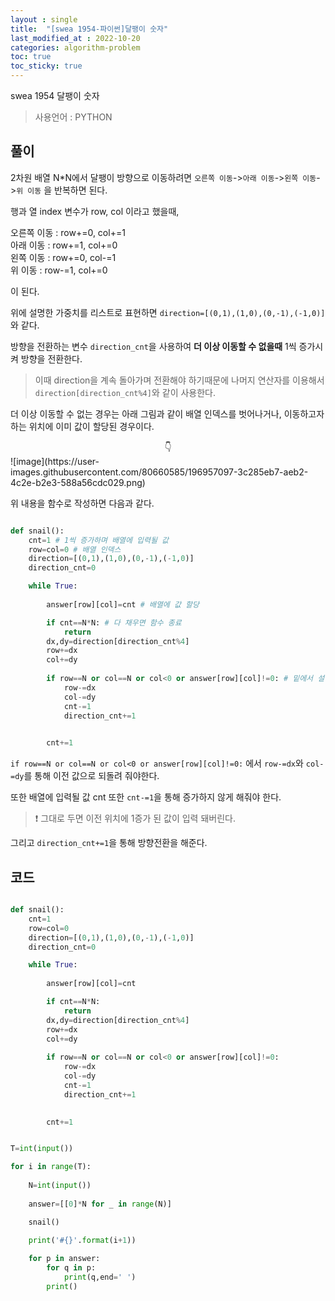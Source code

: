 ```yaml
---
layout : single
title:  "[swea 1954-파이썬]달팽이 숫자"
last_modified_at : 2022-10-20
categories: algorithm-problem
toc: true
toc_sticky: true
---
```


swea 1954 달팽이 숫자


> 사용언어 : PYTHON

## 풀이

2차원 배열 N*N에서 달팽이 방향으로 이동하려면 `오른쪽 이동`->`아래 이동`->`왼쪽 이동`->`위 이동` 을 반복하면 된다.  

행과 열 index 변수가 row, col 이라고 했을때,  

오른쪽 이동 : row+=0, col+=1  
아래 이동 : row+=1, col+=0  
왼쪽 이동 : row+=0, col-=1  
위 이동 : row-=1, col+=0  

이 된다.  

위에 설명한 가중치를 리스트로 표현하면 `direction=[(0,1),(1,0),(0,-1),(-1,0)]`와 같다.   

방향을 전환하는 변수 `direction_cnt`을 사용하여 **더 이상 이동할 수 없을때** 1씩 증가시켜 방향을 전환한다.

> 이때 direction을 계속 돌아가며 전환해야 하기때문에 나머지 연산자를 이용해서 `direction[direction_cnt%4]`와 같이 사용한다.  

더 이상 이동할 수 없는 경우는 아래 그림과 같이 배열 인덱스를 벗어나거나, 이동하고자 하는 위치에 이미 값이 할당된 경우이다.  
<center>👇</center>
![image](https://user-images.githubusercontent.com/80660585/196957097-3c285eb7-aeb2-4c2e-b2e3-588a56cdc029.png)   

위 내용을 함수로 작성하면 다음과 같다.

```python

def snail():
    cnt=1 # 1씩 증가하며 배열에 입력될 값
    row=col=0 # 배열 인덱스
    direction=[(0,1),(1,0),(0,-1),(-1,0)] 
    direction_cnt=0

    while True:
        
        answer[row][col]=cnt # 배열에 값 할당

        if cnt==N*N: # 다 채우면 함수 종료
            return
        dx,dy=direction[direction_cnt%4]  
        row+=dx
        col+=dy
        
        if row==N or col==N or col<0 or answer[row][col]!=0: # 밑에서 설명하는 if문 !
            row-=dx
            col-=dy
            cnt-=1
            direction_cnt+=1
       

        cnt+=1
```

`if row==N or col==N or col<0 or answer[row][col]!=0:` 에서 `row-=dx`와 `col-=dy`를 통해 이전 값으로 되돌려 줘야한다.  

또한 배열에 입력될 값 cnt 또한 `cnt-=1`을 통해 증가하지 않게 해줘야 한다.
> ❗ 그대로 두면 이전 위치에 1증가 된 값이 입력 돼버린다.  

그리고 `direction_cnt+=1`을 통해 방향전환을 해준다.  


## 코드

```python

def snail():
    cnt=1
    row=col=0
    direction=[(0,1),(1,0),(0,-1),(-1,0)]
    direction_cnt=0

    while True:
        
        answer[row][col]=cnt

        if cnt==N*N:
            return
        dx,dy=direction[direction_cnt%4]
        row+=dx
        col+=dy
        
        if row==N or col==N or col<0 or answer[row][col]!=0:
            row-=dx
            col-=dy
            cnt-=1
            direction_cnt+=1
       

        cnt+=1


T=int(input())

for i in range(T):
    
    N=int(input())
    
    answer=[[0]*N for _ in range(N)]

    snail()
    
    print('#{}'.format(i+1))

    for p in answer:
        for q in p:
            print(q,end=' ')
        print()
    
```



